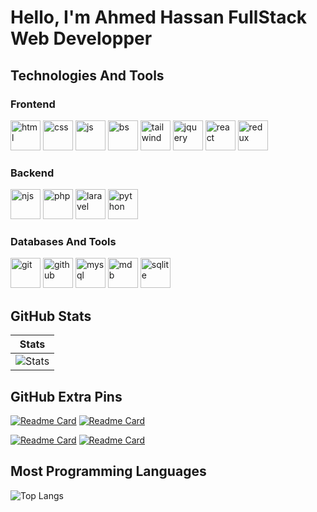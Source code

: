 # Hello, I'm  Ahmed Hassan  FullStack Web Developper

## Technologies And Tools 

<div>
<h3 >Frontend</h3>

<img src="https://skillicons.dev/icons?i=html" width="48" height="48" alt="html" />
<img src="https://skillicons.dev/icons?i=css" width="48" height="48" alt="css" />
<img src="https://skillicons.dev/icons?i=javascript" width="48" height="48" alt="js" />
<img src="https://skillicons.dev/icons?i=bootstrap" width="48" height="48" alt="bs" />
<img src="https://skillicons.dev/icons?i=tailwind" width="48" height="48" alt="tailwind" />
<img src="https://skillicons.dev/icons?i=jquery" width="48" height="48" alt="jquery" />
<img src="https://skillicons.dev/icons?i=react" width="48" height="48" alt="react" />
<img src="https://skillicons.dev/icons?i=redux" width="48" height="48" alt="redux" />


<h3 >Backend</h3>
 
<img src="https://skillicons.dev/icons?i=nodejs" width="48" height="48" alt="njs" />
<img src="https://skillicons.dev/icons?i=php" width="48" height="48" alt="php" />
<img src="https://skillicons.dev/icons?i=laravel" width="48" height="48" alt="laravel" />
<img src="https://skillicons.dev/icons?i=python" width="48" height="48" alt="python" />

<h3 >Databases And Tools</h3>
<img src="https://skillicons.dev/icons?i=git" width="48" height="48" alt="git" />
<img src="https://skillicons.dev/icons?i=github" width="48" height="48" alt="github" />
<img src="https://skillicons.dev/icons?i=mysql" width="48" height="48" alt="mysql" />
<img src="https://skillicons.dev/icons?i=mongodb" width="48" height="48" alt="mdb" />
<img src="https://skillicons.dev/icons?i=sqlite" width="48" height="48" alt="sqlite" />
</div>



## GitHub Stats 
| Stats | 
| --- | 
| ![Stats](https://github-readme-stats.vercel.app/api?username=AHMED1CB&theme=radical&show_icons=true&count_private=true&hide_title=true&bg_color=00000000&border_color=00000000&i=2) 



## GitHub Extra Pins

[![Readme Card](https://github-readme-stats.vercel.app/api/pin/?username=AHMED1CB&repo=codelink&theme=radical)](https://github.com/AHMED1CB/codelink)
[![Readme Card](https://github-readme-stats.vercel.app/api/pin/?username=AHMED1CB&repo=EasyPhp&theme=radical)](https://github.com/AHMED1CB/EasyPhp)

[![Readme Card](https://github-readme-stats.vercel.app/api/pin/?username=AHMED1CB&repo=bookstore&theme=radical)](https://github.com/AHMED1CB/bookstore)
[![Readme Card](https://github-readme-stats.vercel.app/api/pin/?username=AHMED1CB&repo=Realtime-Chat-App&theme=radical)](https://github.com/AHMED1CB/Realtime-Chat-App)

## Most Programming Languages

![Top Langs](https://github-readme-stats.vercel.app/api/top-langs/?username=AHMED1CB&theme=radical)
